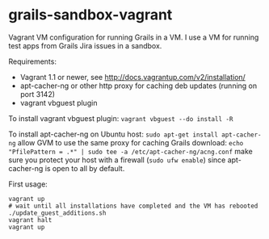 grails-sandbox-vagrant
======================

Vagrant VM configuration for running Grails in a VM.
I use a VM for running test apps from Grails Jira issues in a sandbox.

Requirements:
* Vagrant 1.1 or newer, see http://docs.vagrantup.com/v2/installation/
* apt-cacher-ng or other http proxy for caching deb updates (running on port 3142)
* vagrant vbguest plugin

To install vagrant vbguest plugin:
`vagrant vbguest --do install -R`

To install apt-cacher-ng on Ubuntu host:
`sudo apt-get install apt-cacher-ng`
allow GVM to use the same proxy for caching Grails download:
`echo "PfilePattern = .*" | sudo tee -a /etc/apt-cacher-ng/acng.conf`
make sure you protect your host with a firewall (`sudo ufw enable`) since apt-cacher-ng is open to all by default.

First usage:
```
vagrant up
# wait until all installations have completed and the VM has rebooted
./update_guest_additions.sh
vagrant halt
vagrant up
```
